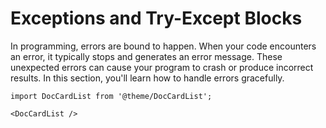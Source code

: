 # Exceptions and Try-Except Blocks

In programming, errors are bound to happen. When your code encounters an error, it typically stops and generates an error message. These unexpected errors can cause your program to crash or produce incorrect results. In this section, you'll learn how to handle errors gracefully.

```mdx-code-block
import DocCardList from '@theme/DocCardList';

<DocCardList />
```